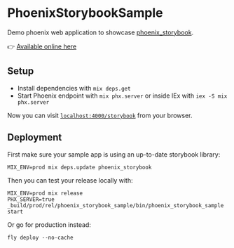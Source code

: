 # PhoenixStorybookSample

Demo phoenix web application to showcase [phoenix_storybook](https://github.com/phenixdigital/phoenix_storybook/).

👉 [Available online here](https://phoenix-storybook-demo.fly.dev)

## Setup

- Install dependencies with `mix deps.get`
- Start Phoenix endpoint with `mix phx.server` or inside IEx with `iex -S mix phx.server`

Now you can visit [`localhost:4000/storybook`](http://localhost:4000/storybook) from your browser.

## Deployment

First make sure your sample app is using an up-to-date storybook library:

```
MIX_ENV=prod mix deps.update phoenix_storybook
```

Then you can test your release locally with:

```
MIX_ENV=prod mix release
PHX_SERVER=true _build/prod/rel/phoenix_storybook_sample/bin/phoenix_storybook_sample start
```

Or go for production instead:

```
fly deploy --no-cache
```
